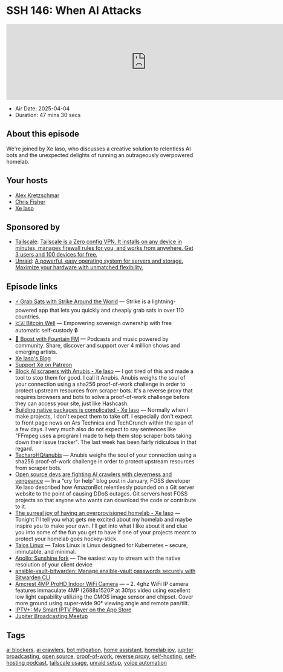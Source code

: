 # SSH 146: When AI Attacks

<iframe src="https://player.fireside.fm/v2/dUlrHQih+0VQ_RDAE?theme=dark" width="740" height="200" frameborder="0" scrolling="no"></iframe>

* Air Date: 2025-04-04
* Duration: 47 mins 30 secs

## About this episode

We're joined by Xe Iaso, who discusses a creative solution to relentless AI bots and the unexpected delights of running an outrageously overpowered homelab.

## Your hosts
* [Alex Kretzschmar](https://selfhosted.show/hosts/alexktz)
* [Chris Fisher](https://selfhosted.show/hosts/chrislas)
* [Xe Iaso](https://selfhosted.show/guests/xe)

## Sponsored by

  * [Tailscale](http://tailscale.com/selfhosted): [Tailscale is a Zero config VPN. It installs on any device in minutes, manages firewall rules for you, and works from anywhere. Get 3 users and 100 devices for free. ](http://tailscale.com/selfhosted)
  * [Unraid](https://unraid.net/selfhosted): [A powerful, easy operating system for servers and storage. Maximize your hardware with unmatched flexibility.](https://unraid.net/selfhosted)



## Episode links

  * [⚡ Grab Sats with Strike Around the World](https://strike.me/download/ "⚡ Grab Sats with Strike Around the World") — Strike is a lightning-powered app that lets you quickly and cheaply grab sats in over 110 countries.
  * [🇨🇦 Bitcoin Well](https://bitcoinwell.com/referral/jupiter "🇨🇦  Bitcoin Well") — Empowering sovereign ownership with free automatic self-custody 🔒
  * [🎉 Boost with Fountain FM](https://fountain.fm "🎉 Boost with Fountain FM") — Podcasts and music powered by community. Share, discover and support over 4 million shows and emerging artists.
  * [Xe Iaso's Blog](https://xeiaso.net/ "Xe Iaso's Blog")
  * [Support Xe on Patreon](https://www.patreon.com/cadey "Support Xe on Patreon")
  * [Block AI scrapers with Anubis - Xe Iaso](https://xeiaso.net/blog/2025/anubis/ "Block AI scrapers with Anubis - Xe Iaso") — I got tired of this and made a tool to stop them for good. I call it Anubis. Anubis weighs the soul of your connection using a sha256 proof-of-work challenge in order to protect upstream resources from scraper bots. It's a reverse proxy that requires browsers and bots to solve a proof-of-work challenge before they can access your site, just like Hashcash.
  * [Building native packages is complicated - Xe Iaso](https://xeiaso.net/blog/2025/anubis-packaging/ "Building native packages is complicated - Xe Iaso") — Normally when I make projects, I don't expect them to take off. I especially don't expect to front page news on Ars Technica and TechCrunch within the span of a few days. I very much also do not expect to say sentences like "FFmpeg uses a program I made to help them stop scraper bots taking down their issue tracker". The last week has been fairly ridiculous in that regard.
  * [TecharoHQ/anubis](https://github.com/TecharoHQ/anubis "TecharoHQ/anubis") — Anubis weighs the soul of your connection using a sha256 proof-of-work challenge in order to protect upstream resources from scraper bots.
  * [Open source devs are fighting AI crawlers with cleverness and vengeance](https://techcrunch.com/2025/03/27/open-source-devs-are-fighting-ai-crawlers-with-cleverness-and-vengeance/ "Open source devs are fighting AI crawlers with cleverness and vengeance") — In a “cry for help” blog post in January, FOSS developer Xe Iaso described how AmazonBot relentlessly pounded on a Git server website to the point of causing DDoS outages. Git servers host FOSS projects so that anyone who wants can download the code or contribute to it.
  * [The surreal joy of having an overprovisioned homelab - Xe Iaso](https://xeiaso.net/talks/2025/surreal-joy-homelab/ "The surreal joy of having an overprovisioned homelab - Xe Iaso") — Tonight I’ll tell you what gets me excited about my homelab and maybe inspire you to make your own. I'll get into what I like about it and clue you into some of the fun you get to have if one of your projects meant to protect your homelab goes hockey-stick.
  * [Talos Linux](https://www.talos.dev/ "Talos Linux") — Talos Linux is Linux designed for Kubernetes – secure, immutable, and minimal.
  * [Apollo: Sunshine fork](https://github.com/ClassicOldSong/Apollo "Apollo: Sunshine fork") — The easiest way to stream with the native resolution of your client device
  * [ansible-vault-bitwarden: Manage ansible-vault passwords securely with Bitwarden CLI](https://github.com/guiand888/ansible-vault-bitwarden "ansible-vault-bitwarden: Manage ansible-vault passwords securely with Bitwarden CLI")
  * [Amcrest 4MP ProHD Indoor WiFi Camera](https://amcrest.com/4mp-wifi-camera-pan-tilt-ip4m-1041w.html?srsltid=AfmBOoqiz7UigicHx_bUhJw5VDxSVYRhCIuC5VqbcvlUbOw8A3-3Brjr "Amcrest 4MP ProHD Indoor WiFi Camera") — – 2. 4ghz WiFi IP camera features immaculate 4MP (2688x1520P at 30fps video using excellent low light capability utilizing the CMOS image sensor and chipset. Cover more ground using super-wide 90° viewing angle and remote pan/tilt. 
  * [IPTV+: My Smart IPTV Player on the App Store](https://apps.apple.com/us/app/iptv-my-smart-iptv-player/id1525121231 "IPTV+: My Smart IPTV Player on the App Store")
  * [Jupiter Broadcasting Meetup](https://www.meetup.com/jupiterbroadcasting/ "Jupiter Broadcasting Meetup")



## Tags

[ai blockers](https://selfhosted.show/tags/ai%20blockers), [ai crawlers](https://selfhosted.show/tags/ai%20crawlers), [bot mitigation](https://selfhosted.show/tags/bot%20mitigation), [home assistant](https://selfhosted.show/tags/home%20assistant), [homelab joy](https://selfhosted.show/tags/homelab%20joy), [jupiter broadcasting](https://selfhosted.show/tags/jupiter%20broadcasting), [open source](https://selfhosted.show/tags/open%20source), [proof-of-work](https://selfhosted.show/tags/proof-of-work), [reverse proxy](https://selfhosted.show/tags/reverse%20proxy), [self-hosting](https://selfhosted.show/tags/self-hosting), [self-hosting podcast](https://selfhosted.show/tags/self-hosting%20podcast), [tailscale usage](https://selfhosted.show/tags/tailscale%20usage), [unraid setup](https://selfhosted.show/tags/unraid%20setup), [voice automation](https://selfhosted.show/tags/voice%20automation)